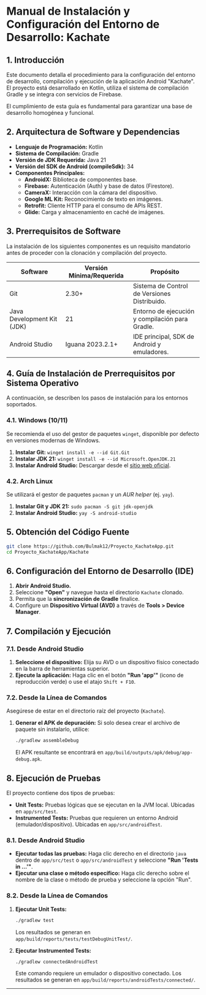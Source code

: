 # Manual de Instalación y Configuración del Entorno de Desarrollo: Kachate

## 1. Introducción

Este documento detalla el procedimiento para la configuración del entorno de desarrollo, compilación y ejecución de la aplicación Android "Kachate". El proyecto está desarrollado en Kotlin, utiliza el sistema de compilación Gradle y se integra con servicios de Firebase.

El cumplimiento de esta guía es fundamental para garantizar una base de desarrollo homogénea y funcional.

## 2. Arquitectura de Software y Dependencias

- **Lenguaje de Programación:** Kotlin
- **Sistema de Compilación:** Gradle
- **Versión de JDK Requerida:** Java 21
- **Versión del SDK de Android (compileSdk):** 34
- **Componentes Principales:**
  - **AndroidX:** Biblioteca de componentes base.
  - **Firebase:** Autenticación (Auth) y base de datos (Firestore).
  - **CameraX:** Interacción con la cámara del dispositivo.
  - **Google ML Kit:** Reconocimiento de texto en imágenes.
  - **Retrofit:** Cliente HTTP para el consumo de APIs REST.
  - **Glide:** Carga y almacenamiento en caché de imágenes.

## 3. Prerrequisitos de Software

La instalación de los siguientes componentes es un requisito mandatorio antes de proceder con la clonación y compilación del proyecto.

| Software                   | Versión Mínima/Requerida | Propósito                                       |
| -------------------------- | ------------------------ | ----------------------------------------------- |
| Git                        | 2.30+                    | Sistema de Control de Versiones Distribuido.    |
| Java Development Kit (JDK) | 21                       | Entorno de ejecución y compilación para Gradle. |
| Android Studio             | Iguana 2023.2.1+         | IDE principal, SDK de Android y emuladores.     |

## 4. Guía de Instalación de Prerrequisitos por Sistema Operativo

A continuación, se describen los pasos de instalación para los entornos soportados.

### 4.1. Windows (10/11)

Se recomienda el uso del gestor de paquetes `winget`, disponible por defecto en versiones modernas de Windows.

1. **Instalar Git:** `winget install -e --id Git.Git`
2. **Instalar JDK 21:** `winget install -e --id Microsoft.OpenJDK.21`
3. **Instalar Android Studio:** Descargar desde el [sitio web oficial](https://developer.android.com/studio).

### 4.2. Arch Linux

Se utilizará el gestor de paquetes `pacman` y un _AUR helper_ (ej. `yay`).

1. **Instalar Git y JDK 21:** `sudo pacman -S git jdk-openjdk`
2. **Instalar Android Studio:** `yay -S android-studio`

## 5. Obtención del Código Fuente

```bash
git clone https://github.com/Bulmak12/Proyecto_KachateApp.git
cd Proyecto_KachateApp/Kachate
```

## 6. Configuración del Entorno de Desarrollo (IDE)

1. **Abrir Android Studio.**
2. Seleccione **"Open"** y navegue hasta el directorio `Kachate` clonado.
3. Permita que la **sincronización de Gradle** finalice.
4. Configure un **Dispositivo Virtual (AVD)** a través de **Tools > Device Manager**.

## 7. Compilación y Ejecución

### 7.1. Desde Android Studio

1. **Seleccione el dispositivo:** Elija su AVD o un dispositivo físico conectado en la barra de herramientas superior.
2. **Ejecute la aplicación:** Haga clic en el botón **"Run 'app'"** (icono de reproducción verde) o use el atajo `Shift + F10`.

### 7.2. Desde la Línea de Comandos

Asegúrese de estar en el directorio raíz del proyecto (`Kachate`).

1. **Generar el APK de depuración:** Si solo desea crear el archivo de paquete sin instalarlo, utilice:

   ```bash
   ./gradlew assembleDebug
   ```

   El APK resultante se encontrará en `app/build/outputs/apk/debug/app-debug.apk`.

## 8. Ejecución de Pruebas

El proyecto contiene dos tipos de pruebas:

- **Unit Tests:** Pruebas lógicas que se ejecutan en la JVM local. Ubicadas en `app/src/test`.
- **Instrumented Tests:** Pruebas que requieren un entorno Android (emulador/dispositivo). Ubicadas en `app/src/androidTest`.

### 8.1. Desde Android Studio

- **Ejecutar todas las pruebas:** Haga clic derecho en el directorio `java` dentro de `app/src/test` o `app/src/androidTest` y seleccione **"Run 'Tests in ...'"**.
- **Ejecutar una clase o método específico:** Haga clic derecho sobre el nombre de la clase o método de prueba y seleccione la opción "Run".

### 8.2. Desde la Línea de Comandos

1. **Ejecutar Unit Tests:**

   ```bash
   ./gradlew test
   ```

   Los resultados se generan en `app/build/reports/tests/testDebugUnitTest/`.

2. **Ejecutar Instrumented Tests:**

   ```bash
   ./gradlew connectedAndroidTest
   ```

   Este comando requiere un emulador o dispositivo conectado. Los resultados se generan en `app/build/reports/androidTests/connected/`.

---
